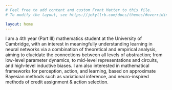 ```yaml
---
# Feel free to add content and custom Front Matter to this file.
# To modify the layout, see https://jekyllrb.com/docs/themes/#overriding-theme-defaults

layout: home
---
```


I am a 4th year (Part III) mathematics student at the University of Cambridge, with an interest in meaningfully understanding learning in neural networks via a combination of theoretical and empirical analysis, aiming to elucidate the connections between all levels of abstraction; from low-level parameter dynamics, to mid-level representations and circuits, and high-level inductive biases. I am also interested in mathematical frameworks for perception, action, and learning, based on approximate Bayesian methods such as variational inference, and neuro-inspired methods of credit assignment & action selection.
